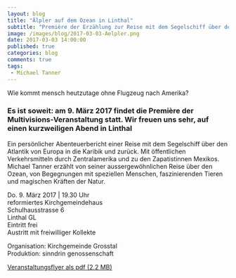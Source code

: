 ```yaml
---
layout: blog
title: "Älpler auf dem Ozean in Linthal"
subtitle: "Première der Erzählung zur Reise mit dem Segelschiff über den Ozean - in Linthal am 9. März 2017"
image: /images/blog/2017-03-03-Aelpler.png
date: 2017-03-03 14:00:00
published: true
categories: blog
comments: true
tags:
 - Michael Tanner
---
```

Wie kommt mensch heutzutage ohne Flugzeug nach Amerika?

### Es ist soweit: am 9. März 2017 findet die Première der Multivisions-Veranstaltung statt. Wir freuen uns sehr, auf einen kurzweiligen Abend in Linthal

Ein persönlicher Abenteuerbericht einer Reise mit dem Segelschiff über den Atlantik von Europa in die Karibik und zurück. Mit öffentlichen Verkehrsmitteln durch Zentralamerika und zu den Zapatistinnen Mexikos. Michael Tanner erzählt von
seiner aussergewöhnlichen Reise über den Ozean, von Begegnungen
mit speziellen Menschen, faszinierenden Tieren und magischen
Kräften der Natur. 

Do. 9. März 2017 | 19.30 Uhr  
reformiertes Kirchgemeindehaus  
Schulhausstrasse 6  
Linthal GL  
Eintritt frei  
Austritt mit freiwilliger Kollekte

Organisation: Kirchgemeinde Grosstal  
Produktion: sinndrin genossenschaft

<a href="/assets/files/michael-tanner/2017-Flyer-einfach-Linthal-Aelpler-Ozean.pdf ">Veranstaltungsflyer als pdf (2.2 MB)</a>
